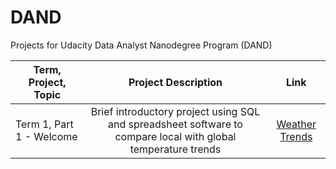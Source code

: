 # DAND
Projects for Udacity Data Analyst Nanodegree Program (DAND)


| Term, Project, Topic| Project Description| Link |
| ------------------ |:---------------------:| :-------:|
| Term 1, Part 1 - Welcome                       | Brief introductory project using SQL and spreadsheet software to compare local with global temperature trends | [Weather Trends](t1p1/termperature_trends.pdf)|
